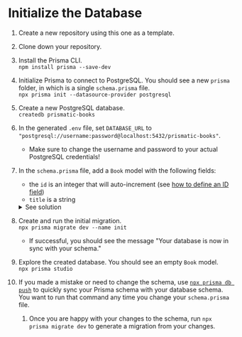 # Initialize the Database

1. Create a new repository using this one as a template.
2. Clone down your repository.
3. Install the Prisma CLI.\
   `npm install prisma --save-dev`
4. Initialize Prisma to connect to PostgreSQL. You should see a new `prisma` folder, in which is a single `schema.prisma` file.\
   `npx prisma init --datasource-provider postgresql`
5. Create a new PostgreSQL database.\
   `createdb prismatic-books`
6. In the generated `.env` file, set `DATABASE_URL` to `"postgresql://username:password@localhost:5432/prismatic-books"`.
   - Make sure to change the username and password to your actual PostgreSQL credentials!
7. In the `schema.prisma` file, add a `Book` model with the following fields:

   - the `id` is an integer that will auto-increment (see [how to define an ID field](https://www.prisma.io/docs/orm/prisma-schema/data-model/models#defining-an-id-field))
   - `title` is a string

   <details>
   <summary>See solution</summary>1

   ```prisma
   model Book {
    id    Int     @id @default(autoincrement())
    title String
   }
   ```

   </details>

8. Create and run the initial migration.\
   `npx prisma migrate dev --name init`
   - If successful, you should see the message "Your database is now in sync with your schema."
9. Explore the created database. You should see an empty `Book` model.\
   `npx prisma studio`
10. If you made a mistake or need to change the schema, use [`npx prisma db push`](https://www.prisma.io/docs/orm/prisma-migrate/workflows/prototyping-your-schema) to quickly sync your Prisma schema with your database schema. You want to run that command any time you change your `schema.prisma` file.
    1. Once you are happy with your changes to the schema, run `npx prisma migrate dev` to generate a migration from your changes.
